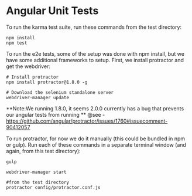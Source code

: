 Angular Unit Tests
==================

To run the karma test suite, run these commands from the test directory:

    npm install
    npm test
    
To run the e2e tests, some of the setup was done with npm install, but we have some additional frameworks to setup. First, we install protractor and get the webdriver:

```
# Install protractor
npm install protractor@1.8.0 -g
 
# Download the selenium standalone server
webdriver-manager update
```

**Note:We running 1.8.0, it seems 2.0.0 currently has a bug that prevents our angular tests from running **
    @see - https://github.com/angular/protractor/issues/1760#issuecomment-90412057
    
To run protractor, for now we do it manually (this could be bundled in npm or gulp). Run each of these commands in a separate terminal window (and again, from this test directory):
    
```
gulp
```
```
webdriver-manager start
```
```
#from the test directory
protractor config/protractor.conf.js
```
